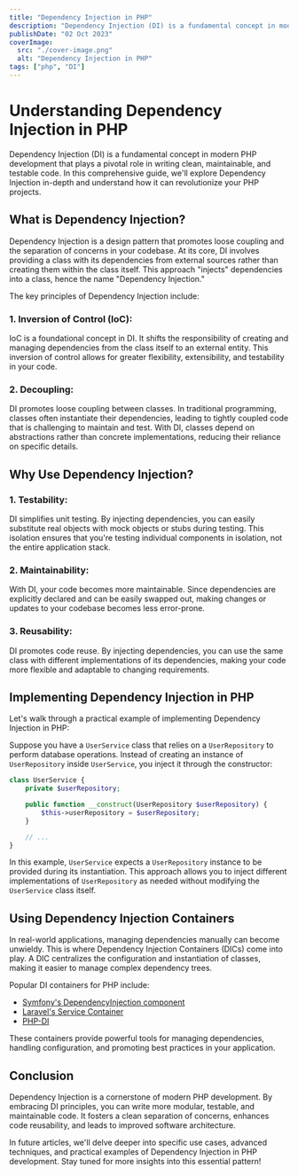 ```yaml
---
title: "Dependency Injection in PHP"
description: "Dependency Injection (DI) is a fundamental concept in modern PHP development..."
publishDate: "02 Oct 2023"
coverImage:
  src: "./cover-image.png"
  alt: "Dependency Injection in PHP"
tags: ["php", "DI"]
---
```


# Understanding Dependency Injection in PHP

Dependency Injection (DI) is a fundamental concept in modern PHP development that plays a pivotal role in writing clean, maintainable, and testable code. In this comprehensive guide, we'll explore Dependency Injection in-depth and understand how it can revolutionize your PHP projects.

## What is Dependency Injection?

Dependency Injection is a design pattern that promotes loose coupling and the separation of concerns in your codebase. At its core, DI involves providing a class with its dependencies from external sources rather than creating them within the class itself. This approach "injects" dependencies into a class, hence the name "Dependency Injection."

The key principles of Dependency Injection include:

### 1. Inversion of Control (IoC):

IoC is a foundational concept in DI. It shifts the responsibility of creating and managing dependencies from the class itself to an external entity. This inversion of control allows for greater flexibility, extensibility, and testability in your code.

### 2. Decoupling:

DI promotes loose coupling between classes. In traditional programming, classes often instantiate their dependencies, leading to tightly coupled code that is challenging to maintain and test. With DI, classes depend on abstractions rather than concrete implementations, reducing their reliance on specific details.

## Why Use Dependency Injection?

### 1. Testability:

DI simplifies unit testing. By injecting dependencies, you can easily substitute real objects with mock objects or stubs during testing. This isolation ensures that you're testing individual components in isolation, not the entire application stack.

### 2. Maintainability:

With DI, your code becomes more maintainable. Since dependencies are explicitly declared and can be easily swapped out, making changes or updates to your codebase becomes less error-prone.

### 3. Reusability:

DI promotes code reuse. By injecting dependencies, you can use the same class with different implementations of its dependencies, making your code more flexible and adaptable to changing requirements.

## Implementing Dependency Injection in PHP

Let's walk through a practical example of implementing Dependency Injection in PHP:

Suppose you have a `UserService` class that relies on a `UserRepository` to perform database operations. Instead of creating an instance of `UserRepository` inside `UserService`, you inject it through the constructor:

```php
class UserService {
    private $userRepository;

    public function __construct(UserRepository $userRepository) {
        $this->userRepository = $userRepository;
    }

    // ...
}
```
In this example, `UserService` expects a `UserRepository` instance to be provided during its instantiation. This approach allows you to inject different implementations of `UserRepository` as needed without modifying the `UserService` class itself.

## Using Dependency Injection Containers

In real-world applications, managing dependencies manually can become unwieldy. This is where Dependency Injection Containers (DICs) come into play. A DIC centralizes the configuration and instantiation of classes, making it easier to manage complex dependency trees.

Popular DI containers for PHP include:

- [Symfony's DependencyInjection component](https://symfony.com/doc/current/components/dependency_injection.html)
- [Laravel's Service Container](https://laravel.com/docs/container)
- [PHP-DI](https://php-di.org/)

These containers provide powerful tools for managing dependencies, handling configuration, and promoting best practices in your application.

## Conclusion

Dependency Injection is a cornerstone of modern PHP development. By embracing DI principles, you can write more modular, testable, and maintainable code. It fosters a clean separation of concerns, enhances code reusability, and leads to improved software architecture.

In future articles, we'll delve deeper into specific use cases, advanced techniques, and practical examples of Dependency Injection in PHP development. Stay tuned for more insights into this essential pattern!
